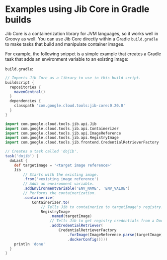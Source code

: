 # Examples using Jib Core in Gradle builds

Jib Core is a containerization library for JVM languages, so it works well in Groovy as well. You can use Jib Core directly within a Gradle `build.gradle` to make tasks that build and manipulate container images.

For example, the following snippet is a simple example that creates a Gradle task that adds an environment variable to an existing image:

`build.gradle`:

```groovy
// Imports Jib Core as a library to use in this build script.
buildscript {
  repositories {
    mavenCentral()
  }
  dependencies {
    classpath 'com.google.cloud.tools:jib-core:0.20.0'
  }
}

import com.google.cloud.tools.jib.api.Jib
import com.google.cloud.tools.jib.api.Containerizer
import com.google.cloud.tools.jib.api.ImageReference
import com.google.cloud.tools.jib.api.RegistryImage
import com.google.cloud.tools.jib.frontend.CredentialRetrieverFactory

// Creates a task called 'dojib'.
task('dojib') {
  doLast { 
    def targetImage = '<target image reference>'
    Jib
        // Starts with the existing image.
        .from('<existing image reference')
        // Adds an environment variable.
        .addEnvironmentVariable('ENV_NAME', 'ENV_VALUE')
        // Performs the containerization.
        .containerize(
            Containerizer.to(
                // Tells Jib to containerize to targetImage's registry. 
                RegistryImage
                    .named(targetImage)
                    // Tells Jib to get registry credentials from a Docker config.
                    .addCredentialRetriever(
                        CredentialRetrieverFactory
                            .forImage(ImageReference.parse(targetImage))
                            .dockerConfig())))
    println 'done'
  }
}
```
